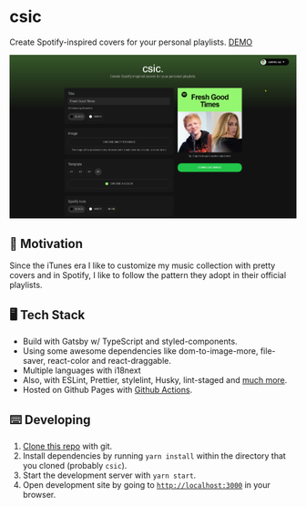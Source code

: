 # csic

Create Spotify-inspired covers for your personal playlists.
[DEMO](https://csic.zaidmkz.xyz/)

[![Application screenshoot](/public/social.png)](https://csic.zaidmkz.xyz/)

## :thinking: Motivation

Since the iTunes era I like to customize my music collection with pretty covers and in Spotify, I like to follow the pattern they adopt in their official playlists.

## 🖥️ Tech Stack

- Build with Gatsby w/ TypeScript and styled-components.
- Using some awesome dependencies like dom-to-image-more, file-saver, react-color and react-draggable.
- Multiple languages with i18next
- Also, with ESLint, Prettier, stylelint, Husky, lint-staged and [much more](package.json).
- Hosted on Github Pages with [Github Actions](.github/workflows/main.yml).

## :keyboard: Developing

1. [Clone this repo](https://help.github.com/en/articles/cloning-a-repository) with git.
2. Install dependencies by running `yarn install` within the directory that you cloned (probably `csic`).
3. Start the development server with `yarn start`.
4. Open development site by going to [`http://localhost:3000`](http://localhost:8000) in your browser.
